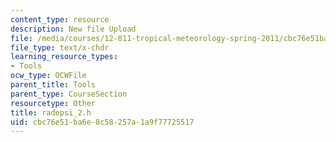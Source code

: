 ```yaml
---
content_type: resource
description: New file Upload
file: /media/courses/12-811-tropical-meteorology-spring-2011/cbc76e51ba6e8c58257a1a9f77725517_radepsi_2.h
file_type: text/x-chdr
learning_resource_types:
- Tools
ocw_type: OCWFile
parent_title: Tools
parent_type: CourseSection
resourcetype: Other
title: radepsi_2.h
uid: cbc76e51-ba6e-8c58-257a-1a9f77725517
---
```

